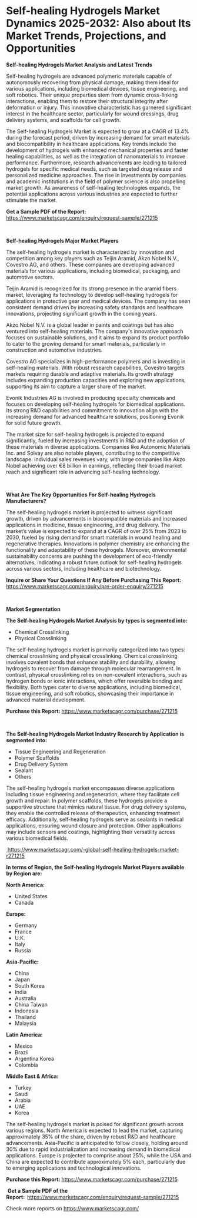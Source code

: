 <p><h1>Self-healing Hydrogels Market Dynamics 2025-2032: Also about Its Market Trends, Projections, and Opportunities</h1></p><p><strong>Self-healing Hydrogels Market Analysis and Latest Trends</strong></p>
<p><p>Self-healing hydrogels are advanced polymeric materials capable of autonomously recovering from physical damage, making them ideal for various applications, including biomedical devices, tissue engineering, and soft robotics. Their unique properties stem from dynamic cross-linking interactions, enabling them to restore their structural integrity after deformation or injury. This innovative characteristic has garnered significant interest in the healthcare sector, particularly for wound dressings, drug delivery systems, and scaffolds for cell growth.</p><p>The Self-healing Hydrogels Market is expected to grow at a CAGR of 13.4% during the forecast period, driven by increasing demand for smart materials and biocompatibility in healthcare applications. Key trends include the development of hydrogels with enhanced mechanical properties and faster healing capabilities, as well as the integration of nanomaterials to improve performance. Furthermore, research advancements are leading to tailored hydrogels for specific medical needs, such as targeted drug release and personalized medicine approaches. The rise in investments by companies and academic institutions in the field of polymer science is also propelling market growth. As awareness of self-healing technologies expands, the potential applications across various industries are expected to further stimulate the market.</p></p>
<p><strong>Get a Sample PDF of the Report:&nbsp;</strong> <a href="https://www.marketscagr.com/enquiry/request-sample/271215?utm_campaign=3269&utm_medium=2&utm_source=Github&utm_content=ia&utm_term=30032025&utm_id=self-healing-hydrogels">https://www.marketscagr.com/enquiry/request-sample/271215</a></p>
<p>&nbsp;</p>
<p><strong>Self-healing Hydrogels Major Market Players</strong></p>
<p><p>The self-healing hydrogels market is characterized by innovation and competition among key players such as Teijin Aramid, Akzo Nobel N.V., Covestro AG, and others. These companies are developing advanced materials for various applications, including biomedical, packaging, and automotive sectors.</p><p>Teijin Aramid is recognized for its strong presence in the aramid fibers market, leveraging its technology to develop self-healing hydrogels for applications in protective gear and medical devices. The company has seen consistent demand driven by increasing safety standards and healthcare innovations, projecting significant growth in the coming years.</p><p>Akzo Nobel N.V. is a global leader in paints and coatings but has also ventured into self-healing materials. The company's innovative approach focuses on sustainable solutions, and it aims to expand its product portfolio to cater to the growing demand for smart materials, particularly in construction and automotive industries.</p><p>Covestro AG specializes in high-performance polymers and is investing in self-healing materials. With robust research capabilities, Covestro targets markets requiring durable and adaptive materials. Its growth strategy includes expanding production capacities and exploring new applications, supporting its aim to capture a larger share of the market.</p><p>Evonik Industries AG is involved in producing specialty chemicals and focuses on developing self-healing hydrogels for biomedical applications. Its strong R&D capabilities and commitment to innovation align with the increasing demand for advanced healthcare solutions, positioning Evonik for solid future growth.</p><p>The market size for self-healing hydrogels is projected to expand significantly, fueled by increasing investments in R&D and the adoption of these materials in diverse applications. Companies like Autonomic Materials Inc. and Solvay are also notable players, contributing to the competitive landscape. Individual sales revenues vary, with large companies like Akzo Nobel achieving over €8 billion in earnings, reflecting their broad market reach and significant role in advancing self-healing technology.</p></p>
<p>&nbsp;</p>
<p><strong>What Are The Key Opportunities For Self-healing Hydrogels Manufacturers?</strong></p>
<p><p>The self-healing hydrogels market is projected to witness significant growth, driven by advancements in biocompatible materials and increased applications in medicine, tissue engineering, and drug delivery. The market’s value is expected to expand at a CAGR of over 25% from 2023 to 2030, fueled by rising demand for smart materials in wound healing and regenerative therapies. Innovations in polymer chemistry are enhancing the functionality and adaptability of these hydrogels. Moreover, environmental sustainability concerns are pushing the development of eco-friendly alternatives, indicating a robust future outlook for self-healing hydrogels across various sectors, including healthcare and biotechnology.</p></p>
<p><strong>Inquire or Share Your Questions If Any Before Purchasing This Report:</strong> <a href="https://www.marketscagr.com/enquiry/pre-order-enquiry/271215?utm_campaign=3269&utm_medium=2&utm_source=Github&utm_content=ia&utm_term=30032025&utm_id=self-healing-hydrogels">https://www.marketscagr.com/enquiry/pre-order-enquiry/271215</a></p>
<p>&nbsp;</p>
<p><strong>Market Segmentation</strong></p>
<p><strong>The Self-healing Hydrogels Market Analysis by types is segmented into:</strong></p>
<p><ul><li>Chemical Crosslinking</li><li>Physical Crosslinking</li></ul></p>
<p><p>The self-healing hydrogels market is primarily categorized into two types: chemical crosslinking and physical crosslinking. Chemical crosslinking involves covalent bonds that enhance stability and durability, allowing hydrogels to recover from damage through molecular rearrangement. In contrast, physical crosslinking relies on non-covalent interactions, such as hydrogen bonds or ionic interactions, which offer reversible bonding and flexibility. Both types cater to diverse applications, including biomedical, tissue engineering, and soft robotics, showcasing their importance in advanced material development.</p></p>
<p><strong>Purchase this Report:&nbsp;</strong><a href="https://www.marketscagr.com/purchase/271215?utm_campaign=3269&utm_medium=2&utm_source=Github&utm_content=ia&utm_term=30032025&utm_id=self-healing-hydrogels">https://www.marketscagr.com/purchase/271215</a></p>
<p>&nbsp;</p>
<p><strong>The Self-healing Hydrogels Market Industry Research by Application is segmented into:</strong></p>
<p><ul><li>Tissue Engineering and Regeneration</li><li>Polymer Scaffolds</li><li>Drug Delivery System</li><li>Sealant</li><li>Others</li></ul></p>
<p><p>The self-healing hydrogels market encompasses diverse applications including tissue engineering and regeneration, where they facilitate cell growth and repair. In polymer scaffolds, these hydrogels provide a supportive structure that mimics natural tissue. For drug delivery systems, they enable the controlled release of therapeutics, enhancing treatment efficacy. Additionally, self-healing hydrogels serve as sealants in medical applications, ensuring wound closure and protection. Other applications may include sensors and coatings, highlighting their versatility across various biomedical fields.</p></p>
<p><a href="https://www.marketscagr.com/-global-self-healing-hydrogels-market-r271215?utm_campaign=3269&utm_medium=2&utm_source=Github&utm_content=ia&utm_term=30032025&utm_id=self-healing-hydrogels">&nbsp;https://www.marketscagr.com/-global-self-healing-hydrogels-market-r271215</a></p>
<p><strong>In terms of Region, the Self-healing Hydrogels Market Players available by Region are:</strong></p>
<p>
    <p> <strong> North America: </strong>
        <ul>
            <li>United States</li>
            <li>Canada</li>
        </ul>
        </p> 
    <p> <strong> Europe: </strong>
        <ul>
            <li>Germany</li>
            <li>France</li>
            <li>U.K.</li>
            <li>Italy</li>
            <li>Russia</li>
        </ul>
        </p> 
    <p> <strong> Asia-Pacific: </strong>
        <ul>
            <li>China</li>
            <li>Japan</li>
            <li>South Korea</li>
            <li>India</li>
            <li>Australia</li>
            <li>China Taiwan</li>
            <li>Indonesia</li>
            <li>Thailand</li>
            <li>Malaysia</li>
        </ul>
        </p> 
    <p> <strong> Latin America: </strong>
        <ul>
            <li>Mexico</li>
            <li>Brazil</li>
            <li>Argentina Korea</li>
            <li>Colombia</li>
        </ul>
        </p> 
    <p> <strong> Middle East & Africa: </strong>
        <ul>
            <li>Turkey</li>
            <li>Saudi</li>
            <li>Arabia</li>
            <li>UAE</li>
            <li>Korea</li>
        </ul>
    </p>
    </p>
<p><p>The self-healing hydrogels market is poised for significant growth across various regions. North America is expected to lead the market, capturing approximately 35% of the share, driven by robust R&D and healthcare advancements. Asia-Pacific is anticipated to follow closely, holding around 30% due to rapid industrialization and increasing demand in biomedical applications. Europe is projected to comprise about 25%, while the USA and China are expected to contribute approximately 5% each, particularly due to emerging applications and technological innovations.</p></p>
<p><strong>Purchase this Report: </strong><a href="https://www.marketscagr.com/purchase/271215?utm_campaign=3269&utm_medium=2&utm_source=Github&utm_content=ia&utm_term=30032025&utm_id=self-healing-hydrogels">https://www.marketscagr.com/purchase/271215</a></p>
<p>&nbsp;<strong>Get a Sample PDF of the Report:&nbsp;&nbsp;</strong><a href="https://www.marketscagr.com/enquiry/request-sample/271215?utm_campaign=3269&utm_medium=2&utm_source=Github&utm_content=ia&utm_term=30032025&utm_id=self-healing-hydrogels">https://www.marketscagr.com/enquiry/request-sample/271215</a></p>
<p><strong></strong></p>
<p>Check more reports on <a href="https://www.marketscagr.com/?utm_campaign=3269&utm_medium=2&utm_source=Github&utm_content=ia&utm_term=30032025&utm_id=self-healing-hydrogels">https://www.marketscagr.com/</a></p>
